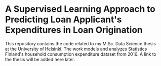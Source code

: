 # A Supervised Learning Approach to Predicting Loan Applicant's Expenditures in Loan Origination
This repository contains the code related to my M.Sc. Data Science thesis at the University of Helsinki. The work models and analyzes Statistics Finland's household consumption expenditure dataset from 2016. A link to the thesis will be added here later.
